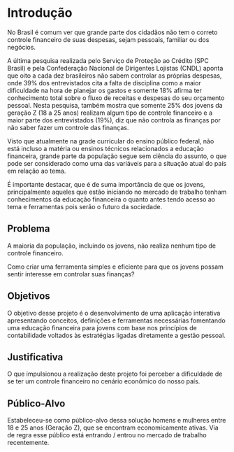 # Introdução

No Brasil é comum ver que grande parte dos cidadãos não tem o correto controle financeiro de suas despesas, sejam pessoais, familiar ou dos negócios.  

A última pesquisa realizada pelo Serviço de Proteção ao Crédito (SPC Brasil) e pela Confederação Nacional de Dirigentes Lojistas (CNDL) aponta que oito a cada dez brasileiros não sabem controlar as próprias despesas, onde 39% dos entrevistados cita a falta de disciplina como a maior dificuldade na hora de planejar os gastos e somente 18% afirma ter conhecimento total sobre o fluxo de receitas e despesas do seu orçamento pessoal. Nesta pesquisa, também mostra que somente 25% dos jovens da geração Z (18 a 25 anos) realizam algum tipo de controle financeiro e a maior parte dos entrevistados (19%), diz que não controla as finanças por não saber fazer um controle das finanças. 

Visto que atualmente na grade curricular do ensino público federal, não está incluso a matéria ou ensinos técnicos relacionados a educação financeira, grande parte da população segue sem ciência do assunto, o que pode ser considerado como uma das variáveis para a situação atual do país em relação ao tema. 

É importante destacar, que é de suma importância de que os jovens, principalmente aqueles que estão iniciando no mercado de trabalho tenham conhecimentos da educação financeira o quanto antes tendo acesso ao tema e ferramentas pois serão o futuro da sociedade.

## Problema
A maioria da população, incluindo os jovens, não realiza nenhum tipo de controle financeiro.  

Como criar uma ferramenta simples e eficiente para que os jovens possam sentir interesse em controlar suas finanças?

## Objetivos

O objetivo desse projeto é o desenvolvimento de uma aplicação interativa apresentando conceitos, definições e ferramentas necessárias fomentando uma educação financeira para jovens com base nos princípios de contabilidade voltados às estratégias ligadas diretamente a gestão pessoal. 

## Justificativa

O que impulsionou a realização deste projeto foi perceber a dificuldade de se ter um controle financeiro no cenário econômico do nosso país. 

## Público-Alvo

Estabeleceu-se como público-alvo dessa solução homens e mulheres entre 18 e 25 anos (Geração Z), que se encontram economicamente ativas. Via de regra esse público está entrando / entrou no mercado de trabalho recentemente. 
